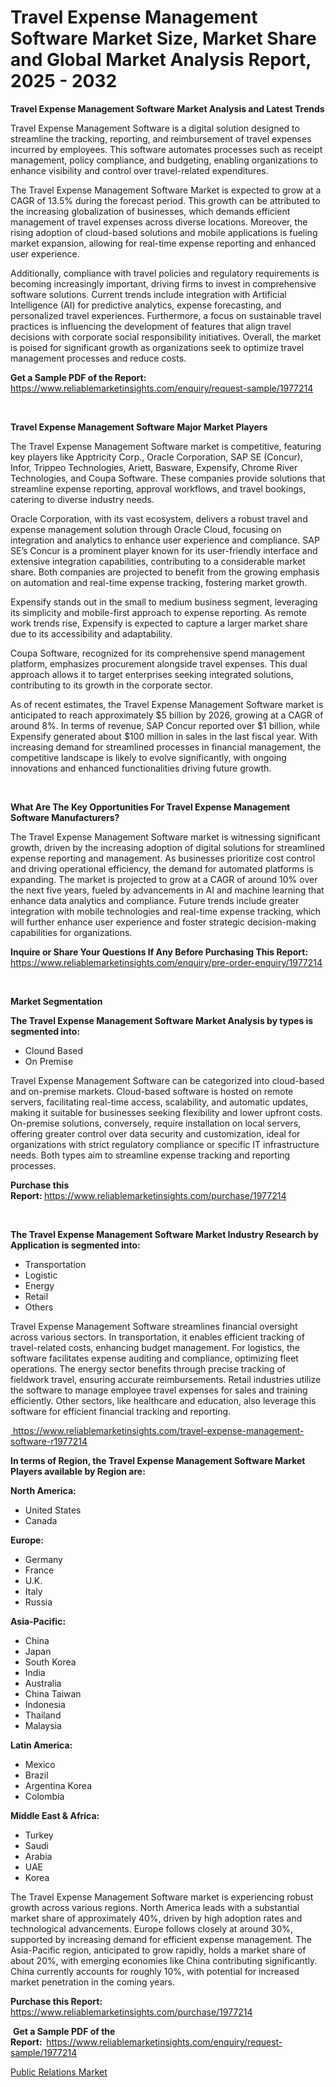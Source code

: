 <p><h1>Travel Expense Management Software Market Size, Market Share and Global Market Analysis Report, 2025 - 2032</h1></p><p><strong>Travel Expense Management Software Market Analysis and Latest Trends</strong></p>
<p><p>Travel Expense Management Software is a digital solution designed to streamline the tracking, reporting, and reimbursement of travel expenses incurred by employees. This software automates processes such as receipt management, policy compliance, and budgeting, enabling organizations to enhance visibility and control over travel-related expenditures. </p><p>The Travel Expense Management Software Market is expected to grow at a CAGR of 13.5% during the forecast period. This growth can be attributed to the increasing globalization of businesses, which demands efficient management of travel expenses across diverse locations. Moreover, the rising adoption of cloud-based solutions and mobile applications is fueling market expansion, allowing for real-time expense reporting and enhanced user experience. </p><p>Additionally, compliance with travel policies and regulatory requirements is becoming increasingly important, driving firms to invest in comprehensive software solutions. Current trends include integration with Artificial Intelligence (AI) for predictive analytics, expense forecasting, and personalized travel experiences. Furthermore, a focus on sustainable travel practices is influencing the development of features that align travel decisions with corporate social responsibility initiatives. Overall, the market is poised for significant growth as organizations seek to optimize travel management processes and reduce costs.</p></p>
<p><strong>Get a Sample PDF of the Report:&nbsp;</strong> <a href="https://www.reliablemarketinsights.com/enquiry/request-sample/1977214?utm_campaign=3270&utm_medium=2&utm_source=Github&utm_content=ia&utm_term=10032025&utm_id=travel-expense-management-software">https://www.reliablemarketinsights.com/enquiry/request-sample/1977214</a></p>
<p>&nbsp;</p>
<p><strong>Travel Expense Management Software Major Market Players</strong></p>
<p><p>The Travel Expense Management Software market is competitive, featuring key players like Apptricity Corp., Oracle Corporation, SAP SE (Concur), Infor, Trippeo Technologies, Ariett, Basware, Expensify, Chrome River Technologies, and Coupa Software. These companies provide solutions that streamline expense reporting, approval workflows, and travel bookings, catering to diverse industry needs.</p><p>Oracle Corporation, with its vast ecosystem, delivers a robust travel and expense management solution through Oracle Cloud, focusing on integration and analytics to enhance user experience and compliance. SAP SE’s Concur is a prominent player known for its user-friendly interface and extensive integration capabilities, contributing to a considerable market share. Both companies are projected to benefit from the growing emphasis on automation and real-time expense tracking, fostering market growth.</p><p>Expensify stands out in the small to medium business segment, leveraging its simplicity and mobile-first approach to expense reporting. As remote work trends rise, Expensify is expected to capture a larger market share due to its accessibility and adaptability.</p><p>Coupa Software, recognized for its comprehensive spend management platform, emphasizes procurement alongside travel expenses. This dual approach allows it to target enterprises seeking integrated solutions, contributing to its growth in the corporate sector.</p><p>As of recent estimates, the Travel Expense Management Software market is anticipated to reach approximately $5 billion by 2026, growing at a CAGR of around 8%. In terms of revenue, SAP Concur reported over $1 billion, while Expensify generated about $100 million in sales in the last fiscal year. With increasing demand for streamlined processes in financial management, the competitive landscape is likely to evolve significantly, with ongoing innovations and enhanced functionalities driving future growth.</p></p>
<p>&nbsp;</p>
<p><strong>What Are The Key Opportunities For Travel Expense Management Software Manufacturers?</strong></p>
<p><p>The Travel Expense Management Software market is witnessing significant growth, driven by the increasing adoption of digital solutions for streamlined expense reporting and management. As businesses prioritize cost control and driving operational efficiency, the demand for automated platforms is expanding. The market is projected to grow at a CAGR of around 10% over the next five years, fueled by advancements in AI and machine learning that enhance data analytics and compliance. Future trends include greater integration with mobile technologies and real-time expense tracking, which will further enhance user experience and foster strategic decision-making capabilities for organizations.</p></p>
<p><strong>Inquire or Share Your Questions If Any Before Purchasing This Report:</strong> <a href="https://www.reliablemarketinsights.com/enquiry/pre-order-enquiry/1977214?utm_campaign=3270&utm_medium=2&utm_source=Github&utm_content=ia&utm_term=10032025&utm_id=travel-expense-management-software">https://www.reliablemarketinsights.com/enquiry/pre-order-enquiry/1977214</a></p>
<p>&nbsp;</p>
<p><strong>Market Segmentation</strong></p>
<p><strong>The Travel Expense Management Software Market Analysis by types is segmented into:</strong></p>
<p><ul><li>Clound Based</li><li>On Premise</li></ul></p>
<p><p>Travel Expense Management Software can be categorized into cloud-based and on-premise markets. Cloud-based software is hosted on remote servers, facilitating real-time access, scalability, and automatic updates, making it suitable for businesses seeking flexibility and lower upfront costs. On-premise solutions, conversely, require installation on local servers, offering greater control over data security and customization, ideal for organizations with strict regulatory compliance or specific IT infrastructure needs. Both types aim to streamline expense tracking and reporting processes.</p></p>
<p><strong>Purchase this Report:&nbsp;</strong><a href="https://www.reliablemarketinsights.com/purchase/1977214?utm_campaign=3270&utm_medium=2&utm_source=Github&utm_content=ia&utm_term=10032025&utm_id=travel-expense-management-software">https://www.reliablemarketinsights.com/purchase/1977214</a></p>
<p>&nbsp;</p>
<p><strong>The Travel Expense Management Software Market Industry Research by Application is segmented into:</strong></p>
<p><ul><li>Transportation</li><li>Logistic</li><li>Energy</li><li>Retail</li><li>Others</li></ul></p>
<p><p>Travel Expense Management Software streamlines financial oversight across various sectors. In transportation, it enables efficient tracking of travel-related costs, enhancing budget management. For logistics, the software facilitates expense auditing and compliance, optimizing fleet operations. The energy sector benefits through precise tracking of fieldwork travel, ensuring accurate reimbursements. Retail industries utilize the software to manage employee travel expenses for sales and training efficiently. Other sectors, like healthcare and education, also leverage this software for efficient financial tracking and reporting.</p></p>
<p><a href="https://www.reliablemarketinsights.com/travel-expense-management-software-r1977214?utm_campaign=3270&utm_medium=2&utm_source=Github&utm_content=ia&utm_term=10032025&utm_id=travel-expense-management-software">&nbsp;https://www.reliablemarketinsights.com/travel-expense-management-software-r1977214</a></p>
<p><strong>In terms of Region, the Travel Expense Management Software Market Players available by Region are:</strong></p>
<p>
    <p> <strong> North America: </strong>
        <ul>
            <li>United States</li>
            <li>Canada</li>
        </ul>
        </p> 
    <p> <strong> Europe: </strong>
        <ul>
            <li>Germany</li>
            <li>France</li>
            <li>U.K.</li>
            <li>Italy</li>
            <li>Russia</li>
        </ul>
        </p> 
    <p> <strong> Asia-Pacific: </strong>
        <ul>
            <li>China</li>
            <li>Japan</li>
            <li>South Korea</li>
            <li>India</li>
            <li>Australia</li>
            <li>China Taiwan</li>
            <li>Indonesia</li>
            <li>Thailand</li>
            <li>Malaysia</li>
        </ul>
        </p> 
    <p> <strong> Latin America: </strong>
        <ul>
            <li>Mexico</li>
            <li>Brazil</li>
            <li>Argentina Korea</li>
            <li>Colombia</li>
        </ul>
        </p> 
    <p> <strong> Middle East & Africa: </strong>
        <ul>
            <li>Turkey</li>
            <li>Saudi</li>
            <li>Arabia</li>
            <li>UAE</li>
            <li>Korea</li>
        </ul>
    </p>
    </p>
<p><p>The Travel Expense Management Software market is experiencing robust growth across various regions. North America leads with a substantial market share of approximately 40%, driven by high adoption rates and technological advancements. Europe follows closely at around 30%, supported by increasing demand for efficient expense management. The Asia-Pacific region, anticipated to grow rapidly, holds a market share of about 20%, with emerging economies like China contributing significantly. China currently accounts for roughly 10%, with potential for increased market penetration in the coming years.</p></p>
<p><strong>Purchase this Report: </strong><a href="https://www.reliablemarketinsights.com/purchase/1977214?utm_campaign=3270&utm_medium=2&utm_source=Github&utm_content=ia&utm_term=10032025&utm_id=travel-expense-management-software">https://www.reliablemarketinsights.com/purchase/1977214</a></p>
<p>&nbsp;<strong>Get a Sample PDF of the Report:&nbsp;&nbsp;</strong><a href="https://www.reliablemarketinsights.com/enquiry/request-sample/1977214?utm_campaign=3270&utm_medium=2&utm_source=Github&utm_content=ia&utm_term=10032025&utm_id=travel-expense-management-software">https://www.reliablemarketinsights.com/enquiry/request-sample/1977214</a></p>
<p><strong></strong></p>
<p><p><a href="https://github.com/vigoseiler/Market-Research-Report-List-1/blob/main/public-relations-market.md?utm_campaign=3270&utm_medium=2&utm_source=Github&utm_content=ia&utm_term=10032025&utm_id=travel-expense-management-software">Public Relations Market</a></p></p>